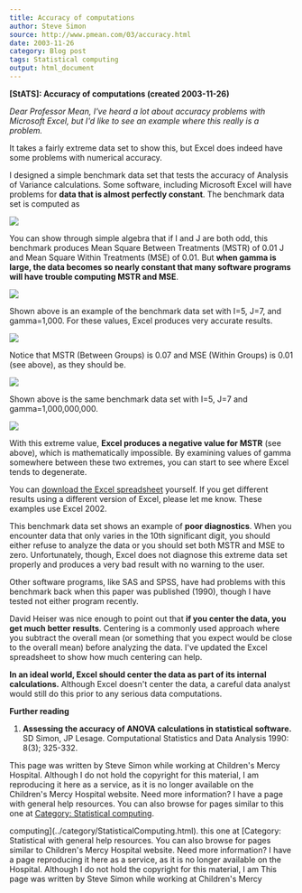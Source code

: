 ```yaml
---
title: Accuracy of computations
author: Steve Simon
source: http://www.pmean.com/03/accuracy.html
date: 2003-11-26
category: Blog post
tags: Statistical computing
output: html_document
---
```

****[StATS]:** Accuracy of computations (created
2003-11-26)**

*Dear Professor Mean,* *I've heard a lot about accuracy problems with
Microsoft Excel, but I'd like to see an example where this really is a
problem.*

It takes a fairly extreme data set to show this, but Excel does indeed
have some problems with numerical accuracy.

I designed a simple benchmark data set that tests the accuracy of
Analysis of Variance calculations. Some software, including Microsoft
Excel will have problems for **data that is almost perfectly
constant**. The benchmark data set is computed as

![](../../../web/images/03/accuracy01.gif)

You can show through simple algebra that if I and J are both odd, this
benchmark produces Mean Square Between Treatments (MSTR) of 0.01 J and
Mean Square Within Treatments (MSE) of 0.01. But **when gamma is
large, the data becomes so nearly constant that many software programs
will have trouble computing MSTR and MSE**.

![](../../../web/images/03/accuracy02.gif)

Shown above is an example of the benchmark data set with I=5, J=7, and
gamma=1,000. For these values, Excel produces very accurate results.

![](../../../web/images/03/accuracy03.gif)

Notice that MSTR (Between Groups) is 0.07 and MSE (Within Groups) is
0.01 (see above), as they should be.

![](../../../web/images/03/accuracy04.gif)

Shown above is the same benchmark data set with I=5, J=7 and
gamma=1,000,000,000.

![](../../../web/images/03/accuracy05.gif)

With this extreme value, **Excel produces a negative value for MSTR**
(see above), which is mathematically impossible. By examining values
of gamma somewhere between these two extremes, you can start to see
where Excel tends to degenerate.

You can [download the Excel spreadsheet](images/anova%20benchmark.xls)
yourself. If you get different results using a different version of
Excel, please let me know. These examples use Excel 2002.

This benchmark data set shows an example of **poor diagnostics**. When
you encounter data that only varies in the 10th significant digit, you
should either refuse to analyze the data or you should set both MSTR
and MSE to zero. Unfortunately, though, Excel does not diagnose this
extreme data set properly and produces a very bad result with no
warning to the user.

Other software programs, like SAS and SPSS, have had problems with
this benchmark back when this paper was published (1990), though I
have tested not either program recently.

David Heiser was nice enough to point out that **if you center the
data, you get much better results**. Centering is a commonly used
approach where you subtract the overall mean (or something that you
expect would be close to the overall mean) before analyzing the data.
I've updated the Excel spreadsheet to show how much centering can
help.

**In an ideal world, Excel should center the data as part of its
internal calculations.** Although Excel doesn't center the data, a
careful data analyst would still do this prior to any serious data
computations.

**Further reading**

1.  **Assessing the accuracy of ANOVA calculations in statistical
    software.** SD Simon, JP Lesage. Computational Statistics and Data
    Analysis 1990: 8(3); 325-332.

This page was written by Steve Simon while working at Children's Mercy
Hospital. Although I do not hold the copyright for this material, I am
reproducing it here as a service, as it is no longer available on the
Children's Mercy Hospital website. Need more information? I have a page
with general help resources. You can also browse for pages similar to
this one at [Category: Statistical
computing](../category/StatisticalComputing.html).
<!---More--->
computing](../category/StatisticalComputing.html).
this one at [Category: Statistical
with general help resources. You can also browse for pages similar to
Children's Mercy Hospital website. Need more information? I have a page
reproducing it here as a service, as it is no longer available on the
Hospital. Although I do not hold the copyright for this material, I am
This page was written by Steve Simon while working at Children's Mercy

<!---Do not use
****[StATS]:** Accuracy of computations (created
This page was written by Steve Simon while working at Children's Mercy
Hospital. Although I do not hold the copyright for this material, I am
reproducing it here as a service, as it is no longer available on the
Children's Mercy Hospital website. Need more information? I have a page
with general help resources. You can also browse for pages similar to
this one at [Category: Statistical
computing](../category/StatisticalComputing.html).
--->

